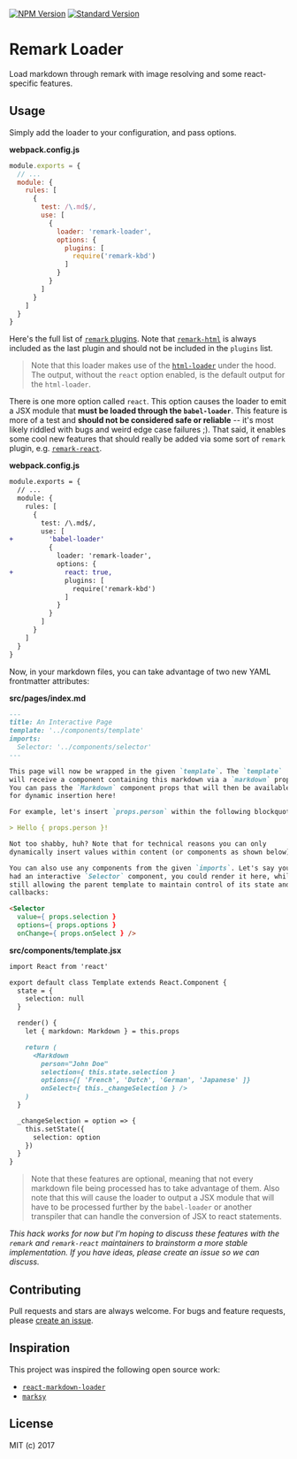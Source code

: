 [![NPM Version][10]][8]
[![Standard Version][11]][9]

Remark Loader
=============

Load markdown through remark with image resolving and some react-specific 
features.


## Usage

Simply add the loader to your configuration, and pass options.

__webpack.config.js__

``` js
module.exports = {
  // ...
  module: {
    rules: [
      {
        test: /\.md$/,
        use: [
          { 
            loader: 'remark-loader', 
            options: {
              plugins: [
                require('remark-kbd')
              ]
            }
          }
        ]
      }
    ]
  }
}
```

Here's the full list of [`remark` plugins][1]. Note that [`remark-html`][3] 
is always included as the last plugin and should not be included in the 
`plugins` list.

> Note that this loader makes use of the [`html-loader`][5] under the hood. 
The output, without the `react` option enabled, is the default output for 
the `html-loader`.

There is one more option called `react`. This option causes the loader to 
emit a JSX module that __must be loaded through the `babel-loader`__. This 
feature is more of a test and __should not be considered safe or reliable__ -- 
it's most likely riddled with bugs and weird edge case failures ;). That 
said, it enables some cool new features that should really be added via some 
sort of `remark` plugin, e.g. [`remark-react`][4].

__webpack.config.js__

``` diff
module.exports = {
  // ...
  module: {
    rules: [
      {
        test: /\.md$/,
        use: [
+         'babel-loader'
          { 
            loader: 'remark-loader', 
            options: {
+             react: true,
              plugins: [
                require('remark-kbd')
              ]
            }
          }
        ]
      }
    ]
  }
}
```

Now, in your markdown files, you can take advantage of two new YAML 
frontmatter attributes:

__src/pages/index.md__

``` md
---
title: An Interactive Page
template: '../components/template'
imports:
  Selector: '../components/selector'
---

This page will now be wrapped in the given `template`. The `template` 
will receive a component containing this markdown via a `markdown` prop. 
You can pass the `Markdown` component props that will then be available 
for dynamic insertion here!

For example, let's insert `props.person` within the following blockquote:

> Hello { props.person }!

Not too shabby, huh? Note that for technical reasons you can only 
dynamically insert values within content (or components as shown below).

You can also use any components from the given `imports`. Let's say you 
had an interactive `Selector` component, you could render it here, while 
still allowing the parent template to maintain control of its state and 
callbacks:

<Selector
  value={ props.selection }
  options={ props.options }
  onChange={ props.onSelect } />
```

__src/components/template.jsx__

``` md
import React from 'react'

export default class Template extends React.Component {
  state = {
    selection: null
  }

  render() {
    let { markdown: Markdown } = this.props

    return (
      <Markdown
        person="John Doe"
        selection={ this.state.selection }
        options={[ 'French', 'Dutch', 'German', 'Japanese' ]}
        onSelect={ this._changeSelection } />
    )
  }

  _changeSelection = option => {
    this.setState({
      selection: option
    })
  }
}
```

> Note that these features are optional, meaning that not every markdown file 
> being processed has to take advantage of them. Also note that this will cause 
> the loader to output a JSX module that will have to be processed further by the 
> `babel-loader` or another transpiler that can handle the conversion of JSX to 
> react statements.

_This hack works for now but I'm hoping to discuss these features with the `remark` 
and `remark-react` maintainers to brainstorm a more stable implementation. If you 
have ideas, please create an issue so we can discuss._


## Contributing

Pull requests and stars are always welcome. For bugs and feature requests, please 
[create an issue][2].


## Inspiration

This project was inspired the following open source work:

- [`react-markdown-loader`][6]
- [`marksy`][7]


## License

MIT (c) 2017


[1]: https://github.com/wooorm/remark/blob/master/doc/plugins.md
[2]: https://github.com/skipjack/remark-loader/issues
[3]: https://github.com/wooorm/remark-html
[4]: https://github.com/mapbox/remark-react
[5]: https://github.com/webpack-contrib/html-loader
[6]: https://github.com/javiercf/react-markdown-loader
[7]: https://github.com/cerebral/marksy
[8]: https://www.npmjs.com/package/remark-loader
[9]: https://github.com/conventional-changelog/standard-version
[10]: https://img.shields.io/npm/v/remark-loader.svg
[11]: https://img.shields.io/badge/release-standard%20version-brightgreen.svg

